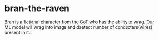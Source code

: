 # bran-the-raven
Bran is a fictional character from the GoT who has the ability to wrag. Our ML model will wrag into image and daetect number of conducters(wires) present in it.

